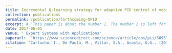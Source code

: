 ```yaml
---
title: Incremental Q-learning strategy for adaptive PID control of mobile robots"
collection: publications
permalink: /publication/forthcoming-QPID
excerpt: # 'This paper is about the number 1. The number 2 is left for future work.'
date: 2017-06-01
venue: ' Expert Systems with Applications'
paperurl:  'https://www.sciencedirect.com/science/article/abs/pii/S0957417417301513?via%3Dihub'
citation: 'Carlucho, I., De Paula, M., Villar, S.A., Acosta, G.G.. (2017). &quot; Incremental Q-learning strategy for adaptive PID control of mobile robots.&quot; <i> Expert Systems with Applications </i>. 80, pp. 183-199'
---
```

